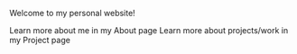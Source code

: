 Welcome to my personal website!

Learn more about me in my About page
Learn more about projects/work in my Project page
